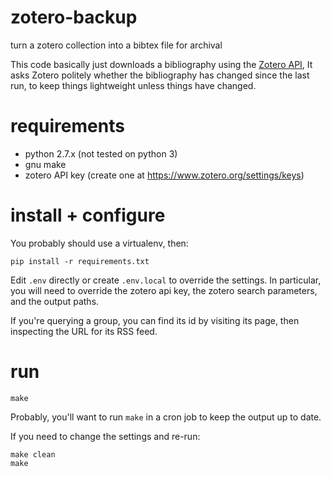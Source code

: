 # zotero-backup

turn a zotero collection into a bibtex file for archival

This code basically just downloads a bibliography using the
[Zotero API](https://www.zotero.org/support/dev/web_api/v3/basics),
It asks Zotero politely whether the bibliography has changed since the last run, to keep things lightweight unless things have changed.


# requirements

* python 2.7.x (not tested on python 3)
* gnu make
* zotero API key (create one at https://www.zotero.org/settings/keys)


# install + configure

You probably should use a virtualenv, then:

    pip install -r requirements.txt

Edit `.env` directly or create `.env.local` to override the settings.  In particular, you will need to override the
zotero api key, the zotero search parameters, and the output paths.

If you're querying a group, you can find its id by visiting its page, then inspecting the URL for its RSS feed.


# run

    make

Probably, you'll want to run `make` in a cron job to keep the output up to date.

If you need to change the settings and re-run:

    make clean
    make
